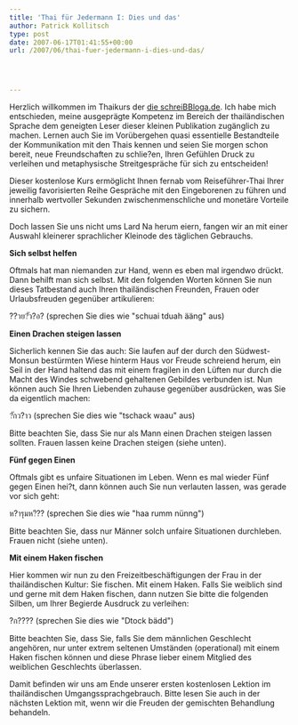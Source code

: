 ```yaml
---
title: 'Thai für Jedermann I: Dies und das'
author: Patrick Kollitsch
type: post
date: 2007-06-17T01:41:55+00:00
url: /2007/06/thai-fuer-jedermann-i-dies-und-das/




---
```

Herzlich willkommen im Thaikurs der [die schreiBBloga.de][1]. Ich habe mich entschieden, meine ausgeprägte Kompetenz im Bereich der thailändischen Sprache dem geneigten Leser dieser kleinen Publikation zugänglich zu machen. Lernen auch Sie im Vorübergehen quasi essentielle Bestandteile der Kommunikation mit den Thais kennen und seien Sie morgen schon bereit, neue Freundschaften zu schlie?en, Ihren Gefühlen Druck zu verleihen und metaphysische Streitgespräche für sich zu entscheiden!

Dieser kostenlose Kurs ermöglicht Ihnen fernab vom Reiseführer-Thai Ihrer jeweilig favorisierten Reihe Gespräche mit den Eingeborenen zu führen und innerhalb wertvoller Sekunden zwischenmenschliche und monetäre Vorteile zu sichern.

Doch lassen Sie uns nicht ums Lard Na herum eiern, fangen wir an mit einer Auswahl kleinerer sprachlicher Kleinode des täglichen Gebrauchs.

**Sich selbst helfen**

Oftmals hat man niemanden zur Hand, wenn es eben mal irgendwo drückt. Dann behilft man sich selbst. Mit den folgenden Worten können Sie nun dieses Tatbestand auch Ihren thailändischen Freunden, Frauen oder Urlaubsfreuden gegenüber artikulieren:

<span class="thai">??วย?ัว?อ?</span> (sprechen Sie dies wie "schuai tduah ääng" aus)

**Einen Drachen steigen lassen**

Sicherlich kennen Sie das auch: Sie laufen auf der durch den Südwest-Monsun bestürmten Wiese hinterm Haus vor Freude schreiend herum, ein Seil in der Hand haltend das mit einem fragilen in den Lüften nur durch die Macht des Windes schwebend gehaltenen Gebildes verbunden ist. Nun können auch Sie Ihren Liebenden zuhause gegenüber ausdrücken, was Sie da eigentlich machen:

<span class="thai">?ักว?าว</span> (sprechen Sie dies wie "tschack waau" aus)

Bitte beachten Sie, dass Sie nur als Mann einen Drachen steigen lassen sollten. Frauen lassen keine Drachen steigen (siehe unten).

**Fünf gegen Einen**

Oftmals gibt es unfaire Situationen im Leben. Wenn es mal wieder Fünf gegen Einen hei?t, dann können auch Sie nun verlauten lassen, was gerade vor sich geht:

<span class="thai">ห?ารุมห?ึ??</span> (sprechen Sie dies wie "haa rumm nünng")

Bitte beachten Sie, dass nur Männer solch unfaire Situationen durchleben. Frauen nicht (siehe unten).

**Mit einem Haken fischen**

Hier kommen wir nun zu den Freizeitbeschäftigungen der Frau in der thailändischen Kultur: Sie fischen. Mit einem Haken. Falls Sie weiblich sind und gerne mit dem Haken fischen, dann nutzen Sie bitte die folgenden Silben, um Ihrer Begierde Ausdruck zu verleihen:

<span class="thai">?ก????</span> (sprechen Sie dies wie "Dtock bädd")

Bitte beachten Sie, dass Sie, falls Sie dem männlichen Geschlecht angehören, nur unter extrem seltenen Umständen (operational) mit einem Haken fischen können und diese Phrase lieber einem Mitglied des weiblichen Geschlechts überlassen.

Damit befinden wir uns am Ende unserer ersten kostenlosen Lektion im thailändischen Umgangssprachgebrauch. Bitte lesen Sie auch in der nächsten Lektion mit, wenn wir die Freuden der gemischten Behandlung behandeln.

 [1]: http://die.schreibbloga.de/